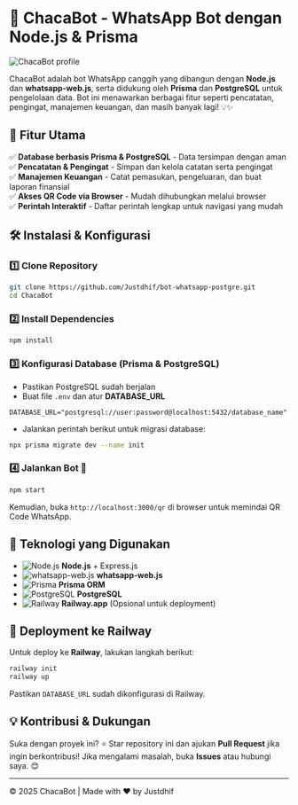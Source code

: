 # 🚀 ChacaBot - WhatsApp Bot dengan Node.js & Prisma

![ChacaBot profile](https://github.com/Justdhif/bot-whatsapp-postgre/main/public/profile-pic.jpg)

ChacaBot adalah bot WhatsApp canggih yang dibangun dengan **Node.js** dan **whatsapp-web.js**, serta didukung oleh **Prisma** dan **PostgreSQL** untuk pengelolaan data. Bot ini menawarkan berbagai fitur seperti pencatatan, pengingat, manajemen keuangan, dan masih banyak lagi! 💡✨

## 🎯 Fitur Utama

✅ **Database berbasis Prisma & PostgreSQL** - Data tersimpan dengan aman  
✅ **Pencatatan & Pengingat** - Simpan dan kelola catatan serta pengingat  
✅ **Manajemen Keuangan** - Catat pemasukan, pengeluaran, dan buat laporan finansial  
✅ **Akses QR Code via Browser** - Mudah dihubungkan melalui browser  
✅ **Perintah Interaktif** - Daftar perintah lengkap untuk navigasi yang mudah

## 🛠 Instalasi & Konfigurasi

### 1️⃣ Clone Repository

```bash
git clone https://github.com/Justdhif/bot-whatsapp-postgre.git
cd ChacaBot
```

### 2️⃣ Install Dependencies

```bash
npm install
```

### 3️⃣ Konfigurasi Database (Prisma & PostgreSQL)

- Pastikan PostgreSQL sudah berjalan
- Buat file `.env` dan atur **DATABASE_URL**

```env
DATABASE_URL="postgresql://user:password@localhost:5432/database_name"
```

- Jalankan perintah berikut untuk migrasi database:

```bash
npx prisma migrate dev --name init
```

### 4️⃣ Jalankan Bot 🚀

```bash
npm start
```

Kemudian, buka `http://localhost:3000/qr` di browser untuk memindai QR Code WhatsApp.

## 📌 Teknologi yang Digunakan

- ![Node.js](https://img.shields.io/badge/Node.js-339933?style=flat&logo=nodedotjs&logoColor=white) **Node.js** + Express.js
- ![whatsapp-web.js](https://img.shields.io/badge/whatsapp--web.js-25D366?style=flat&logo=whatsapp&logoColor=white) **whatsapp-web.js**
- ![Prisma](https://img.shields.io/badge/Prisma-2D3748?style=flat&logo=prisma&logoColor=white) **Prisma ORM**
- ![PostgreSQL](https://img.shields.io/badge/PostgreSQL-336791?style=flat&logo=postgresql&logoColor=white) **PostgreSQL**
- ![Railway](https://img.shields.io/badge/Railway-0B0D0E?style=flat&logo=railway&logoColor=white) **Railway.app** (Opsional untuk deployment)

## 🚀 Deployment ke Railway

Untuk deploy ke **Railway**, lakukan langkah berikut:

```bash
railway init
railway up
```

Pastikan `DATABASE_URL` sudah dikonfigurasi di Railway.

## 💡 Kontribusi & Dukungan

Suka dengan proyek ini? ⭐ Star repository ini dan ajukan **Pull Request** jika ingin berkontribusi! Jika mengalami masalah, buka **Issues** atau hubungi saya. 😊

---

© 2025 ChacaBot | Made with ❤️ by Justdhif
